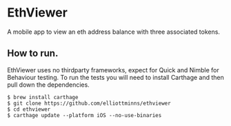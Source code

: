 # EthViewer

A mobile app to view an eth address balance with three associated tokens.

## How to run.

EthViewer uses no thirdparty frameworks, expect for Quick and Nimble for Behaviour testing. To run the tests you will need to install Carthage and then pull down the dependencies.

```
$ brew install carthage
$ git clone https://github.com/elliottminns/ethviewer
$ cd ethviewer
$ carthage update --platform iOS --no-use-binaries
```
